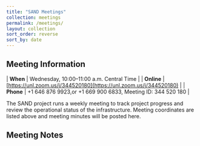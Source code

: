 ```yaml
---
title: "SAND Meetings"
collection: meetings
permalink: /meetings/
layout: collection
sort_order: reverse
sort_by: date
---
```


## Meeting Information

| **When**   | Wednesday, 10:00–11:00 a.m. Central Time                         |
| **Online** | [https://unl.zoom.us/j/344520180](https://unl.zoom.us/j/344520180)                             |
| **Phone**  | +1 646 876 9923,or +1 669 900 6833, Meeting ID: 344 520 180 |

The SAND project runs a weekly meeting to track project progress and review the operational
status of the infrastructure.  Meeting coordinates are listed above and meeting minutes
will be posted here.

## Meeting Notes

